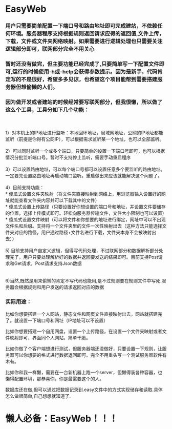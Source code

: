 # EasyWeb
### 用户只需要简单配置一下端口号和路由地址即可完成建站，不依赖任何环境。服务器程序支持根据规则返回请求应得的返回值,文件上传，下载，文件或文件夹网络映射。如果需要进行逻辑处理也只需要关注逻辑部分即可，联网部分完全不用关心


### 暂时还没有做完，但主要功能已经完成了,只要简单写一下配置文件即可,运行的时候使用-h或-help会获得参数提示。因为是新手，代码肯定写的不是很好，希望多多见谅，也希望这个项目能帮到需要搭建服务器但想偷懒的人们。

### 因为做开发或者建站的时候经常要写联网部分，但我很懒，所以做了这么个工具，工具分如下几个功能：

  <br><br>  1）对本机上的IP地址进行监听：本地回环地址，局域网地址，公网的IP地址都能监听（前提是你得有公网IP），可以根据需求监听某一个地址，也可以全部监听。
  <br><br>  2）可以同时监听一个或多个端口，只要简单的设置一下端口号即可，也可以根据情况分批监听端口号。暂时不支持停止监听，需要手动重启程序
  <br><br>  3）可以设置路由地址，可以每个端口号都可以设置任意多个要监听的路由地址。一定要先设置路由地址再启动端口监听。重启做出来应该就能解决这个问题了。
  <br><br>  4）目前支持功能：
  <br>            * 傻瓜式设置文件夹映射（将文件夹直接映射到网络上，用浏览器输入设置好的网址就能查看文件夹内容并可以下载其中的文件）
  <br>            * 傻瓜式设置上传路径（只要设置好你想设置的端口号和地址，并设置文件要储存的位置，选择上传模式即可。轻松向服务器传输文件，文件大小限制也可以设置）
  <br>            * 傻瓜式设置文件映射（可以将文件和你想要的地址进行绑定，网址中可以不出现文件名和后缀。支持将一个文件夹里的文件一次性映射出去（这种方法只能选择文件夹对应的路径，用户通过路径+文件名进行下载，文件夹本身不会被映射出去））
  <br><br>  5) 目前支持用户自定义逻辑，但得写代码处理，不过联网部分和数据解析部分处理完了，用户只要处理解析好的数据并返回要发送的结果即可。目前支持Post请求和Get请求，Post请求支持Json数据          
  <br><br>  6)当然,既然是用来偷懒的肯定不写代码也能用,是不过规则要在规则文件中写死.服务器会根据规则和用户发送的请求返回对应的数据
 
### 实际用途：

比如你想要搭建一个人网站，静态文件和网页文件直接映射出去，网站就搭建完了。就设置一下端口号和网址（IP地址可以不设置）

比如你想要搭建一个自用网盘，设置一个上传路径，在设置一个文件夹映射或者文件映射即可，界面同个人网站，简单干脆。

比如你做了个客户端想进行测试，但服务器端还没做好，只要设置一下规则，让服务器可以你想要的格式进行数据返回即可。完全不用重头写一个测试服务器软件有木有。

比如你和我一样懒，需要在一台新机器上跑一个server，但懒得装各种容器，也懒得配置环境，那恭喜你，你是最需要这个的人。

数据库还在做,但可以通过把数据记录到.easy文件中的方式实现储存和读取.具体怎么做很简单,自己想想就知道了.


# 懒人必备：EasyWeb！！！
  
  
